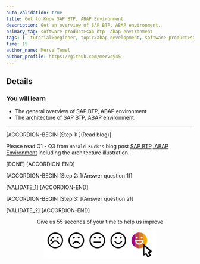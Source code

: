 ```yaml
---
auto_validation: true
title: Get to Know SAP BTP, ABAP Environment
description: Get an overview of SAP BTP, ABAP environment.
primary_tag: software-product>sap-btp--abap-environment
tags: [  tutorial>beginner, topic>abap-development, software-product>sap-business-technology-platform]
time: 15
author_name: Merve Temel
author_profile: https://github.com/mervey45
---
```



## Details
### You will learn  
  - The general overview of SAP BTP, ABAP environment
  - The architecture of SAP BTP, ABAP environment.

---

[ACCORDION-BEGIN [Step 1: ](Read blog)]

Please read Q1 - Q3 from `Harald Kuck's` blog post [SAP BTP, ABAP Environment](https://blogs.sap.com/2018/09/04/sap-cloud-platform-abap-environment/) including the architecture illustration.

[DONE]
[ACCORDION-END]

[ACCORDION-BEGIN [Step 2: ](Answer question 1)]

[VALIDATE_1]
[ACCORDION-END]


[ACCORDION-BEGIN [Step 3: ](Answer question 2)]

[VALIDATE_2]
[ACCORDION-END]



<p style="text-align: center;">Give us 55 seconds of your time to help us improve</p>

<p style="text-align: center;"><a href="https://sapinsights.eu.qualtrics.com/jfe/form/SV_0im30RgTkbEEHMV?TutorialID=abap-environment-trial-onboarding" target="_blank"><img src="https://raw.githubusercontent.com/SAPDocuments/Tutorials/master/data/images/285738_Emotion_Faces_R_purple.png"></a></p>
